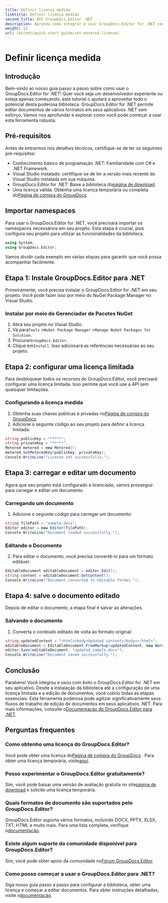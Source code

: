 ```yaml
---
title: Definir licença medida
linktitle: Definir licença medida
second_title: API GroupDocs.Editor .NET
description: Aprenda como integrar e usar GroupDocs.Editor for .NET com nosso guia completo. Desbloqueie recursos avançados de edição de documentos em seus aplicativos .NET.
weight: 12
url: /pt/net/quick-start-guide/set-metered-license/
---
```


# Definir licença medida

## Introdução
Bem-vindo ao nosso guia passo a passo sobre como usar o GroupDocs.Editor for .NET! Quer você seja um desenvolvedor experiente ou esteja apenas começando, este tutorial o ajudará a aproveitar todo o potencial desta poderosa biblioteca. GroupDocs.Editor for .NET permite editar documentos de vários formatos em seus aplicativos .NET sem esforço. Vamos nos aprofundar e explorar como você pode começar a usar esta ferramenta robusta.
## Pré-requisitos
Antes de entrarmos nos detalhes técnicos, certifique-se de ter os seguintes pré-requisitos:
- Conhecimento básico de programação .NET: Familiaridade com C# e .NET Framework.
- Visual Studio instalado: certifique-se de ter a versão mais recente do Visual Studio instalada em sua máquina.
-  GroupDocs.Editor for .NET: Baixe a biblioteca do[página de download](https://releases.groupdocs.com/editor/net/).
-  Uma licença válida: Obtenha uma licença temporária ou completa do[Página de compra do GroupDocs](https://purchase.groupdocs.com/temporary-license/).
## Importar namespaces
Para usar o GroupDocs.Editor for .NET, você precisará importar os namespaces necessários em seu projeto. Esta etapa é crucial, pois configura seu projeto para utilizar as funcionalidades da biblioteca.
```csharp
using System;
using GroupDocs.Editor;
```
Vamos dividir cada exemplo em várias etapas para garantir que você possa acompanhar facilmente.
## Etapa 1: Instale GroupDocs.Editor para .NET
Primeiramente, você precisa instalar o GroupDocs.Editor for .NET em seu projeto. Você pode fazer isso por meio do NuGet Package Manager no Visual Studio.
### Instalar por meio do Gerenciador de Pacotes NuGet
1. Abra seu projeto no Visual Studio.
2.  Vá para`Tools` >`NuGet Package Manager` >`Manage NuGet Packages for Solution`.
3.  Procurar`GroupDocs.Editor`.
4.  Clique em`Install`.
Isso adicionará as referências necessárias ao seu projeto.
## Etapa 2: configurar uma licença limitada
Para desbloquear todos os recursos do GroupDocs.Editor, você precisará configurar uma licença limitada. Isso permite que você use a API sem quaisquer limitações.
### Configurando a licença medida
1.  Obtenha suas chaves públicas e privadas no[Página de compra do GroupDocs](https://purchase.groupdocs.com/temporary-license/).
2. Adicione o seguinte código ao seu projeto para definir a licença limitada:
```csharp
string publicKey = "*****";
string privateKey = "*****";
Metered metered = new Metered();
metered.SetMeteredKey(publicKey, privateKey);
Console.WriteLine("License set successfully.");
```
## Etapa 3: carregar e editar um documento
Agora que seu projeto está configurado e licenciado, vamos prosseguir para carregar e editar um documento.
### Carregando um documento
1. Adicione o seguinte código para carregar um documento:
```csharp
string filePath = "sample.docx";
Editor editor = new Editor(filePath);
Console.WriteLine("Document loaded successfully.");
```
### Editando o Documento
2. Para editar o documento, você precisa convertê-lo para um formato editável:
```csharp
EditableDocument editableDocument = editor.Edit();
string content = editableDocument.GetContent();
Console.WriteLine("Document converted to editable format.");
```
## Etapa 4: salve o documento editado
Depois de editar o documento, a etapa final é salvar as alterações.
### Salvando o documento
1. Converta o conteúdo editado de volta ao formato original:
```csharp
string updatedContent = "<html><body>Updated content</body></html>";
editableDocument = EditableDocument.FromMarkup(updatedContent, new WordProcessingSaveOptions());
editor.Save(editableDocument, "updated_sample.docx");
Console.WriteLine("Document saved successfully.");
```
## Conclusão
 Parabéns! Você integrou e usou com êxito o GroupDocs.Editor for .NET em seu aplicativo. Desde a instalação da biblioteca até a configuração de uma licença limitada e a edição de documentos, você cobriu todas as etapas essenciais. Esta ferramenta poderosa pode agilizar significativamente seus fluxos de trabalho de edição de documentos em seus aplicativos .NET. Para mais informações, consulte o[Documentação do GroupDocs.Editor para .NET](https://tutorials.groupdocs.com/editor/net/).
## Perguntas frequentes
### Como obtenho uma licença do GroupDocs.Editor?
 Você pode obter uma licença do[Página de compra do GroupDocs](https://purchase.groupdocs.com/buy) . Para obter uma licença temporária, visite[aqui](https://purchase.groupdocs.com/temporary-license/).
### Posso experimentar o GroupDocs.Editor gratuitamente?
 Sim, você pode baixar uma versão de avaliação gratuita no site[página de download](https://releases.groupdocs.com/) e solicite uma licença temporária.
### Quais formatos de documento são suportados pelo GroupDocs.Editor?
 GroupDocs.Editor suporta vários formatos, incluindo DOCX, PPTX, XLSX, TXT, HTML e muito mais. Para uma lista completa, verifique o[documentação](https://tutorials.groupdocs.com/editor/net/).
### Existe algum suporte da comunidade disponível para GroupDocs.Editor?
 Sim, você pode obter apoio da comunidade no[Fórum GroupDocs.Editor](https://forum.groupdocs.com/c/editor/20).
### Como posso começar a usar o GroupDocs.Editor para .NET?
 Siga nosso guia passo a passo para configurar a biblioteca, obter uma licença e começar a editar documentos. Para obter instruções detalhadas, visite o[documentação](https://tutorials.groupdocs.com/editor/net/).